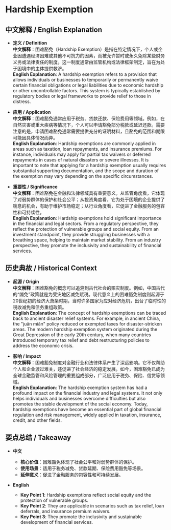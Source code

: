 # Hardship Exemption

## 中文解释 / English Explanation

* **定义 / Definition**  
  **中文解释**：困难豁免（Hardship Exemption）是指在特定情况下，个人或企业因遭遇经济困难或其他不可抗力的因素，而被允许暂时或永久免除某些财务义务或法律责任的制度。这一制度通常由监管机构或法律框架制定，旨在为处于困境中的主体提供救济。  
  **English Explanation**: A hardship exemption refers to a provision that allows individuals or businesses to temporarily or permanently waive certain financial obligations or legal liabilities due to economic hardship or other uncontrollable factors. This system is typically established by regulatory bodies or legal frameworks to provide relief to those in distress.

* **应用 / Application**  
  **中文解释**：困难豁免通常应用于税务、贷款还款、保险费用等领域。例如，在自然灾害或重大疾病等情况下，个人可以申请豁免部分税款或延迟还款。需要注意的是，申请困难豁免通常需要提供充分的证明材料，且豁免的范围和期限可能因具体情况而异。  
  **English Explanation**: Hardship exemptions are commonly applied in areas such as taxation, loan repayments, and insurance premiums. For instance, individuals may apply for partial tax waivers or deferred repayments in cases of natural disasters or severe illnesses. It is important to note that applying for a hardship exemption usually requires substantial supporting documentation, and the scope and duration of the exemption may vary depending on the specific circumstances.

* **重要性 / Significance**  
  **中文解释**：困难豁免在金融和法律领域具有重要意义。从监管角度看，它体现了对弱势群体的保护和社会公平；从投资角度看，它为处于困境的企业提供了喘息的机会，有助于维护市场稳定；从行业角度看，它促进了金融服务的包容性和可持续性。  
  **English Explanation**: Hardship exemptions hold significant importance in the financial and legal sectors. From a regulatory perspective, they reflect the protection of vulnerable groups and social equity. From an investment standpoint, they provide struggling businesses with a breathing space, helping to maintain market stability. From an industry perspective, they promote the inclusivity and sustainability of financial services.

## 历史典故 / Historical Context

* **起源 / Origin**  
  **中文解释**：困难豁免的概念可以追溯到古代社会的赈灾制度。例如，中国古代的“蠲免”政策就是为受灾地区减免赋税。现代意义上的困难豁免制度则起源于20世纪初的经济大萧条时期，当时许多国家为应对经济危机，出台了临时性的税收减免和债务重组政策。  
  **English Explanation**: The concept of hardship exemptions can be traced back to ancient disaster relief systems. For example, in ancient China, the "juǎn miǎn" policy reduced or exempted taxes for disaster-stricken areas. The modern hardship exemption system originated during the Great Depression of the early 20th century, when many countries introduced temporary tax relief and debt restructuring policies to address the economic crisis.

* **影响 / Impact**  
  **中文解释**：困难豁免制度对金融行业和法律体系产生了深远影响。它不仅帮助个人和企业渡过难关，还促进了社会经济的稳定发展。如今，困难豁免已成为全球金融监管和风险管理的重要组成部分，广泛应用于税务、保险、信贷等领域。  
  **English Explanation**: The hardship exemption system has had a profound impact on the financial industry and legal systems. It not only helps individuals and businesses overcome difficulties but also promotes the stable development of the social economy. Today, hardship exemptions have become an essential part of global financial regulation and risk management, widely applied in taxation, insurance, credit, and other fields.

## 要点总结 / Takeaway

* **中文**  
  - **核心价值**：困难豁免体现了社会公平和对弱势群体的保护。  
  - **使用场景**：适用于税务减免、贷款延期、保险费用豁免等场景。  
  - **延伸意义**：促进了金融服务的包容性和可持续发展。  

* **English**  
  - **Key Point 1**: Hardship exemptions reflect social equity and the protection of vulnerable groups.  
  - **Key Point 2**: They are applicable in scenarios such as tax relief, loan deferrals, and insurance premium waivers.  
  - **Key Point 3**: They promote the inclusivity and sustainable development of financial services.